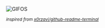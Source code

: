 <div align="justify">
<picture>
    <source media="(prefers-color-scheme: dark)" srcset="https://i.ibb.co/Fq1V05b/output-gif.gif">
    <source media="(prefers-color-scheme: light)" srcset="https://i.ibb.co/Fq1V05b/output-gif.gif">
    <img alt="GIFOS" src="https://i.ibb.co/Fq1V05b/output-gif.gif">
</picture>

<sub><i>inspired from [x0rzavi/github-readme-terminal](https://github.com/x0rzavi/github-readme-terminal)</i></sub>

</div>

<!-- Image deletion URL: https://ibb.co/XkP837Z/d9443a7012d5a007cdaed11fbd61ba5f -->